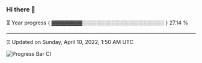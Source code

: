 ### Hi there 👋

⏳ Year progress { ▓▓▓▓▓▓▓▓░░░░░░░░░░░░░░░░░░░░░░ } 27.14 %

---

⏰ Updated on Sunday, April 10, 2022, 1:50 AM UTC

![Progress Bar CI](https://github.com/arthurbuhl/arthurbuhl/workflows/Progress%20Bar%20CI/badge.svg)
